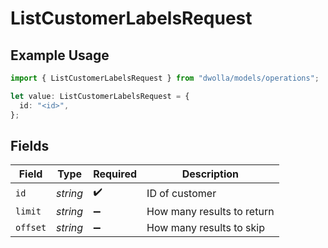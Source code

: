 # ListCustomerLabelsRequest

## Example Usage

```typescript
import { ListCustomerLabelsRequest } from "dwolla/models/operations";

let value: ListCustomerLabelsRequest = {
  id: "<id>",
};
```

## Fields

| Field                      | Type                       | Required                   | Description                |
| -------------------------- | -------------------------- | -------------------------- | -------------------------- |
| `id`                       | *string*                   | :heavy_check_mark:         | ID of customer             |
| `limit`                    | *string*                   | :heavy_minus_sign:         | How many results to return |
| `offset`                   | *string*                   | :heavy_minus_sign:         | How many results to skip   |